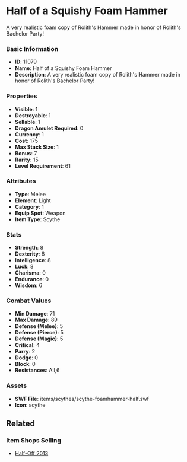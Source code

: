 # Half of a Squishy Foam Hammer

A very realistic foam copy of Rolith's Hammer made in honor of Rolith's Bachelor Party!

### Basic Information

- **ID**: 11079
- **Name**: Half of a Squishy Foam Hammer
- **Description**: A very realistic foam copy of Rolith&#039;s Hammer made in honor of Rolith&#039;s Bachelor Party!

### Properties

- **Visible**: 1
- **Destroyable**: 1
- **Sellable**: 1
- **Dragon Amulet Required**: 0
- **Currency**: 1
- **Cost**: 175
- **Max Stack Size**: 1
- **Bonus**: 7
- **Rarity**: 15
- **Level Requirement**: 61

### Attributes

- **Type**: Melee
- **Element**: Light
- **Category**: 1
- **Equip Spot**: Weapon
- **Item Type**: Scythe

### Stats

- **Strength**: 8
- **Dexterity**: 8
- **Intelligence**: 8
- **Luck**: 8
- **Charisma**: 0
- **Endurance**: 0
- **Wisdom**: 6

### Combat Values

- **Min Damage**: 71
- **Max Damage**: 89
- **Defense (Melee)**: 5
- **Defense (Pierce)**: 5
- **Defense (Magic)**: 5
- **Critical**: 4
- **Parry**: 2
- **Dodge**: 0
- **Block**: 0
- **Resistances**: All,6

### Assets

- **SWF File**: items/scythes/scythe-foamhammer-half.swf
- **Icon**: scythe

## Related

### Item Shops Selling

- [Half-Off 2013](../item-shops/386-half-off-2013.md)

